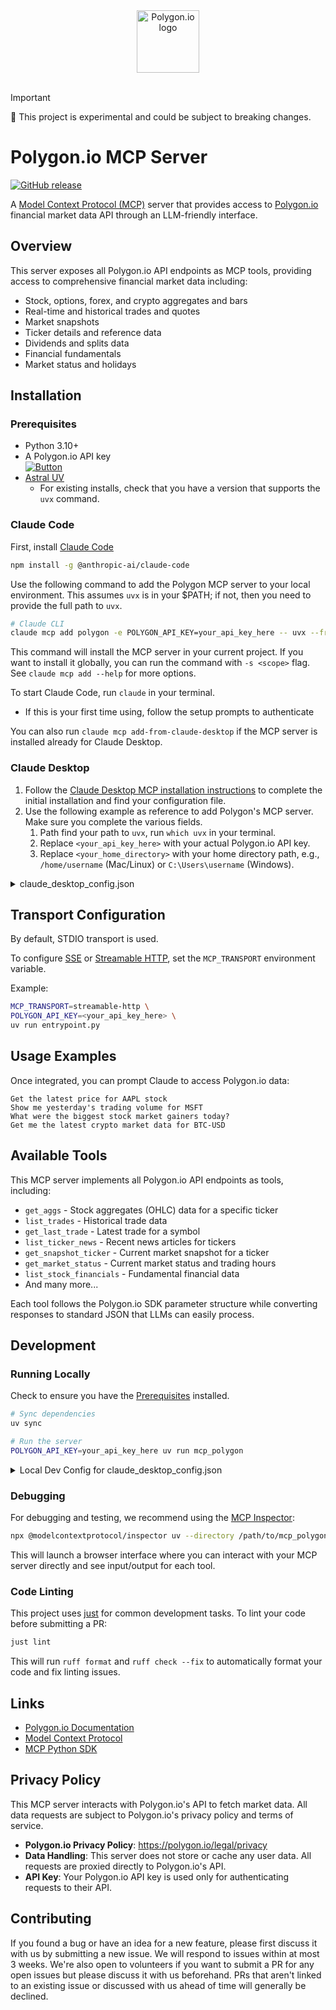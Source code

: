 <a href="https://polygon.io">
  <div align="center">
    <picture>
        <source media="(prefers-color-scheme: light)" srcset="assets/polygon_banner_lightmode.png">
        <source media="(prefers-color-scheme: dark)" srcset="assets/polygon_banner_darkmode.png">
        <img alt="Polygon.io logo" src="assets/polygon_banner_lightmode.png" height="100">
    </picture>
  </div>
</a>
<br>

> [!IMPORTANT]
> :test_tube: This project is experimental and could be subject to breaking changes.

# Polygon.io MCP Server

 [![GitHub release](https://img.shields.io/github/v/release/polygon-io/mcp_polygon)](https://github.com/polygon-io/mcp_polygon/releases)

A [Model Context Protocol (MCP)](https://modelcontextprotocol.io/) server that provides access to [Polygon.io](https://polygon.io?utm_campaign=mcp&utm_medium=referral&utm_source=github) financial market data API through an LLM-friendly interface.

## Overview

This server exposes all Polygon.io API endpoints as MCP tools, providing access to comprehensive financial market data including:

- Stock, options, forex, and crypto aggregates and bars
- Real-time and historical trades and quotes
- Market snapshots
- Ticker details and reference data
- Dividends and splits data
- Financial fundamentals
- Market status and holidays

## Installation

### Prerequisites

- Python 3.10+
- A Polygon.io API key <br> [![Button]][Link]
- [Astral UV](https://docs.astral.sh/uv/getting-started/installation/)
  - For existing installs, check that you have a version that supports the `uvx` command.

### Claude Code
First, install [Claude Code](https://docs.anthropic.com/en/docs/agents-and-tools/claude-code/overview)

```bash
npm install -g @anthropic-ai/claude-code
```

Use the following command to add the Polygon MCP server to your local environment.
This assumes `uvx` is in your $PATH; if not, then you need to provide the full
path to `uvx`.

```bash
# Claude CLI
claude mcp add polygon -e POLYGON_API_KEY=your_api_key_here -- uvx --from git+https://github.com/nittygritty-zzy/mcp_polygon mcp_polygon
```

This command will install the MCP server in your current project.
If you want to install it globally, you can run the command with `-s <scope>` flag.
See `claude mcp add --help` for more options.

To start Claude Code, run `claude` in your terminal.
- If this is your first time using, follow the setup prompts to authenticate

You can also run `claude mcp add-from-claude-desktop` if the MCP server is installed already for Claude Desktop.

### Claude Desktop

1. Follow the [Claude Desktop MCP installation instructions](https://modelcontextprotocol.io/quickstart/user) to complete the initial installation and find your configuration file.
1. Use the following example as reference to add Polygon's MCP server.
Make sure you complete the various fields.
    1. Path find your path to `uvx`, run `which uvx` in your terminal.
    2. Replace `<your_api_key_here>` with your actual Polygon.io API key.
    3. Replace `<your_home_directory>` with your home directory path, e.g., `/home/username` (Mac/Linux) or `C:\Users\username` (Windows).

<details>
  <summary>claude_desktop_config.json</summary>

```json
{
    "mcpServers": {
        "polygon": {
            "command": "<path_to_your_uvx_install>/uvx",
            "args": [
                "--from",
                "git+https://github.com/nittygritty-zzy/mcp_polygon",
                "mcp_polygon"
            ],
            "env": {
                "POLYGON_API_KEY": "<your_api_key_here>",
                "HOME": "<your_home_directory>"
            }
        }
    }
}
```
</details>

## Transport Configuration

By default, STDIO transport is used.

To configure [SSE](https://modelcontextprotocol.io/specification/2024-11-05/basic/transports#http-with-sse) or [Streamable HTTP](https://modelcontextprotocol.io/specification/2025-03-26/basic/transports#streamable-http), set the `MCP_TRANSPORT` environment variable.

Example:

```bash
MCP_TRANSPORT=streamable-http \
POLYGON_API_KEY=<your_api_key_here> \
uv run entrypoint.py
```

## Usage Examples

Once integrated, you can prompt Claude to access Polygon.io data:

```
Get the latest price for AAPL stock
Show me yesterday's trading volume for MSFT
What were the biggest stock market gainers today?
Get me the latest crypto market data for BTC-USD
```

## Available Tools

This MCP server implements all Polygon.io API endpoints as tools, including:

- `get_aggs` - Stock aggregates (OHLC) data for a specific ticker
- `list_trades` - Historical trade data
- `get_last_trade` - Latest trade for a symbol
- `list_ticker_news` - Recent news articles for tickers
- `get_snapshot_ticker` - Current market snapshot for a ticker
- `get_market_status` - Current market status and trading hours
- `list_stock_financials` - Fundamental financial data
- And many more...

Each tool follows the Polygon.io SDK parameter structure while converting responses to standard JSON that LLMs can easily process.

## Development

### Running Locally

Check to ensure you have the [Prerequisites](#prerequisites) installed.

```bash
# Sync dependencies
uv sync

# Run the server
POLYGON_API_KEY=your_api_key_here uv run mcp_polygon
```

<details>
  <summary>Local Dev Config for claude_desktop_config.json</summary>

```json

  "mcpServers": {
    "polygon": {
      "command": "/your/path/.cargo/bin/uv",
      "args": [
        "run",
        "--with",
        "/your/path/mcp_polygon",
        "mcp_polygon"
      ],
      "env": {
        "POLYGON_API_KEY": "your_api_key_here",
        "HOME": "/Users/danny"
      }
    }
  }
```
</details>

### Debugging

For debugging and testing, we recommend using the [MCP Inspector](https://github.com/modelcontextprotocol/inspector):

```bash
npx @modelcontextprotocol/inspector uv --directory /path/to/mcp_polygon run mcp_polygon
```

This will launch a browser interface where you can interact with your MCP server directly and see input/output for each tool.

### Code Linting

This project uses [just](https://github.com/casey/just) for common development tasks. To lint your code before submitting a PR:

```bash
just lint
```

This will run `ruff format` and `ruff check --fix` to automatically format your code and fix linting issues.

## Links
- [Polygon.io Documentation](https://polygon.io/docs?utm_campaign=mcp&utm_medium=referral&utm_source=github)
- [Model Context Protocol](https://modelcontextprotocol.io)
- [MCP Python SDK](https://github.com/modelcontextprotocol/python-sdk)

## Privacy Policy

This MCP server interacts with Polygon.io's API to fetch market data. All data requests are subject to Polygon.io's privacy policy and terms of service.

- **Polygon.io Privacy Policy**: https://polygon.io/legal/privacy
- **Data Handling**: This server does not store or cache any user data. All requests are proxied directly to Polygon.io's API.
- **API Key**: Your Polygon.io API key is used only for authenticating requests to their API.

## Contributing
If you found a bug or have an idea for a new feature, please first discuss it with us by submitting a new issue.
We will respond to issues within at most 3 weeks.
We're also open to volunteers if you want to submit a PR for any open issues but please discuss it with us beforehand.
PRs that aren't linked to an existing issue or discussed with us ahead of time will generally be declined.

<!----------------------------------------------------------------------------->
[Link]: https://polygon.io/?utm_campaign=mcp&utm_medium=referral&utm_source=github 'Polygon.io Home Page'
<!---------------------------------[ Buttons ]--------------------------------->
[Button]: https://img.shields.io/badge/Get_One_For_Free-5F5CFF?style=for-the-badge&logoColor=white
